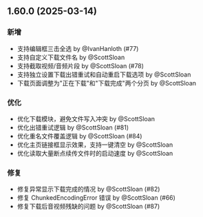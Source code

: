 ## 1.60.0 (2025-03-14)
### 新增
* 支持编辑框三击全选 by @IvanHanloth (#77)
* 支持自定义下载文件名 by @ScottSloan
* 支持截取视频/音频片段 by @ScottSloan (#78)
* 支持独立设置下载出错重试和自动重启下载选项 by @ScottSloan
* 下载页面调整为"正在下载"和"下载完成"两个分页 by @ScottSloan

### 优化
* 优化下载模块，避免文件写入冲突 by @ScottSloan
* 优化出错重试逻辑 by @ScottSloan (#81)
* 优化重名文件覆盖逻辑 by @ScottSloan (#84)
* 优化主页链接框显示效果，支持一键清空 by @ScottSloan
* 优化读取大量断点续传文件时的启动速度 by @ScottSloan

### 修复
* 修复异常显示下载完成的情况 by @ScottSloan (#82)
* 修复 ChunkedEncodingError 错误 by @ScottSloan (#66)
* 修复下载后音视频残缺的问题 by @ScottSloan (#87)